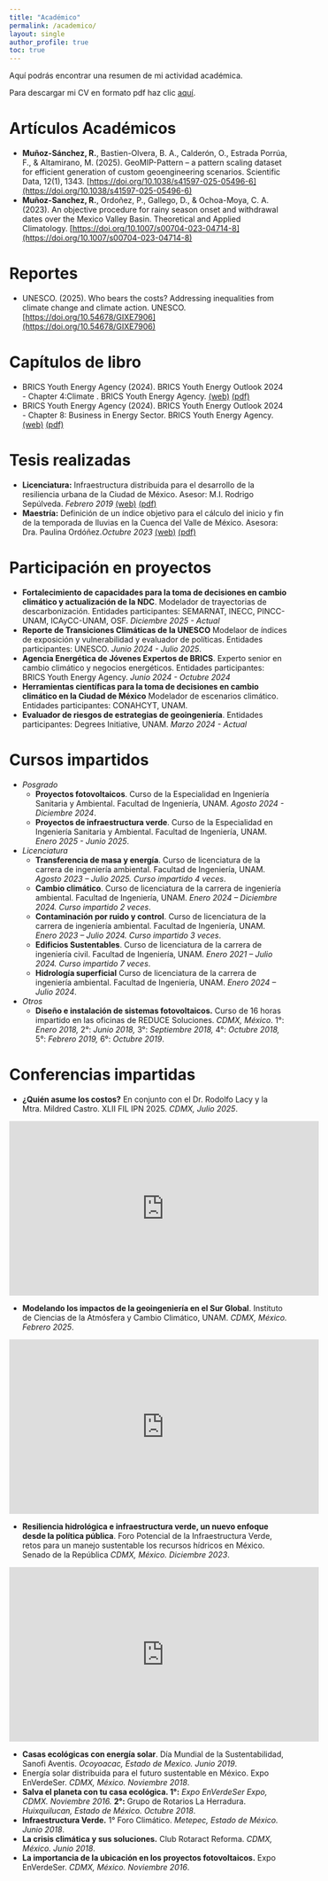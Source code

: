 ```yaml
---
title: "Académico"
permalink: /academico/
layout: single
author_profile: true
toc: true
---
```


Aquí podrás encontrar una resumen de mi actividad académica.


Para descargar mi CV en formato pdf haz clic [aquí](../assets/pdf/CV_Rodrigo_Munoz_extenso_2025-01.pdf).


# Artículos Académicos

* **Muñoz-Sánchez, R.**, Bastien-Olvera, B. A., Calderón, O., Estrada Porrúa, F., & Altamirano, M. (2025). GeoMIP-Pattern – a pattern scaling dataset for efficient generation of custom geoengineering scenarios. Scientific Data, 12(1), 1343. [https://doi.org/10.1038/s41597-025-05496-6](https://doi.org/10.1038/s41597-025-05496-6)
* **Muñoz-Sanchez, R.**, Ordoñez, P., Gallego, D., & Ochoa-Moya, C. A. (2023). An objective procedure for rainy season onset and withdrawal dates over the Mexico Valley Basin. Theoretical and Applied Climatology. [https://doi.org/10.1007/s00704-023-04714-8](https://doi.org/10.1007/s00704-023-04714-8)


# Reportes

* UNESCO. (2025). Who bears the costs? Addressing inequalities from climate change and climate action. UNESCO. [https://doi.org/10.54678/GIXE7906](https://doi.org/10.54678/GIXE7906)


# Capítulos de libro

* BRICS Youth Energy Agency (2024). BRICS Youth Energy Outlook 2024 - Chapter 4:Climate . BRICS Youth Energy Agency. [(web)](https://impact-mission.org/upload/news/BRICSYEO2024.pdf) [(pdf)](../assets/pdf/BRICS_Youth_Energy_Outlook_2024_04_-_Climate_Change.pdf)
* BRICS Youth Energy Agency (2024). BRICS Youth Energy Outlook 2024 - Chapter 8: Business in Energy Sector. BRICS Youth Energy Agency. [(web)](https://impact-mission.org/upload/news/BRICSYEO2024.pdf) [(pdf)](../assets/pdf/BRICS_Youth_Energy_Outlook_2024_08_-_Business_in_Energy_Sector.pdf)


# Tesis realizadas
* **Licenciatura:** Infraestructura distribuida para el desarrollo de la resiliencia urbana de la Ciudad de México. Asesor: M.I. Rodrigo Sepúlveda. *Febrero 2019* [(web)](http://132.248.9.195/ptd2019/enero/0784900/Index.html) [(pdf)](../assets/pdf/Tesis_Licenciatura_Rodrigo_Munoz.pdf)
* **Maestría:** Definición de un índice objetivo para el cálculo del inicio y fin de la temporada de lluvias en la Cuenca del Valle de México. Asesora: Dra. Paulina Ordóñez.*Octubre 2023* [(web)](https://tesiunamdocumentos.dgb.unam.mx/ptd2023/septiembre/0846996/Index.html) [(pdf)](../assets/pdf/Tesis_Maestria_Rodrigo_Munoz.pdf)


# Participación en proyectos
* **Fortalecimiento de capacidades para la toma de decisiones en cambio climático y actualización de la NDC**. Modelador de trayectorias de descarbonización. Entidades participantes: SEMARNAT, INECC, PINCC-UNAM, ICAyCC-UNAM, OSF. *Diciembre 2025 - Actual*
* **Reporte de Transiciones Climáticas de la UNESCO** Modelaor de índices de exposición y vulnerabilidad y evaluador de políticas. Entidades participantes: UNESCO. *Junio 2024 - Julio 2025*.
* **Agencia Energética de Jóvenes Expertos de BRICS**. Experto senior en cambio climático y negocios energéticos. Entidades participantes: BRICS Youth Energy Agency. *Junio 2024 - Octubre 2024*
* **Herramientas científicas para la toma de decisiones en cambio climático en la Ciudad de México** Modelador de escenarios climático. Entidades participantes: CONAHCYT, UNAM.
* **Evaluador de riesgos de estrategias de geoingeniería**. Entidades participantes: Degrees Initiative, UNAM. *Marzo 2024 - Actual*


# Cursos impartidos
* *Posgrado*
    * **Proyectos fotovoltaicos**. Curso de la Especialidad en Ingeniería Sanitaria y Ambiental. Facultad de Ingeniería, UNAM. *Agosto 2024 - Diciembre 2024*.
    * **Proyectos de infraestructura verde**. Curso de la Especialidad en Ingeniería Sanitaria y Ambiental. Facultad de Ingeniería, UNAM. *Enero 2025 - Junio 2025*.
* *Licenciatura*
    * **Transferencia de masa y energía**. Curso de licenciatura de la carrera de ingeniería ambiental. Facultad de Ingeniería, UNAM. *Agosto 2023 – Julio 2025. Curso impartido 4 veces*.
    * **Cambio climático**. Curso de licenciatura de la carrera de ingeniería ambiental. Facultad de Ingeniería, UNAM. *Enero 2024 – Diciembre 2024. Curso impartido 2 veces*.
    * **Contaminación por ruido y control**. Curso de licenciatura de la carrera de ingeniería ambiental. Facultad de Ingeniería, UNAM. *Enero 2023 – Julio 2024. Curso impartido 3 veces*.
    * **Edificios Sustentables**. Curso de licenciatura de la carrera de ingeniería civil. Facultad de Ingeniería, UNAM. *Enero 2021 – Julio 2024. Curso impartido 7 veces*.
    * **Hidrología superficial** Curso de licenciatura de la carrera de ingeniería ambiental. Facultad de Ingeniería, UNAM. *Enero 2024 – Julio 2024*.
* *Otros*
    * **Diseño e instalación de sistemas fotovoltaicos.** Curso de 16 horas impartido en las oficinas de REDUCE Soluciones. *CDMX, México*. 1°: *Enero 2018,* 2°: *Junio 2018,* 3°: *Septiembre 2018,* 4°: *Octubre 2018,* 5°: *Febrero 2019,* 6°: *Octubre 2019*.


# Conferencias impartidas
* **¿Quién asume los costos?** En conjunto con el Dr. Rodolfo Lacy y la Mtra. Mildred Castro. XLII FIL IPN 2025. *CDMX, Julio 2025*.

<iframe style="display: block; margin: auto;" src="https://www.youtube.com/embed/QKeAx3MRDVE" width="560" height="315" frameborder="0" allowfullscreen> </iframe>

* **Modelando los impactos de la geoingeniería en el Sur Global**. Instituto de Ciencias de la Atmósfera y Cambio Climático, UNAM. *CDMX, México. Febrero 2025*.

<iframe style="display: block; margin: auto;" src="https://www.youtube.com/embed/OJ8jA1V5sWw" width="560" height="315" frameborder="0" allowfullscreen> </iframe>

* **Resiliencia hidrológica e infraestructura verde, un nuevo enfoque desde la política pública**. Foro Potencial de la Infraestructura Verde, retos para un manejo sustentable los recursos hídricos en México. Senado de la República *CDMX, México. Diciembre 2023*.

<iframe style="display: block; margin: auto;" src="https://www.youtube.com/embed/KYvB_gkmeaI?si=IyAUHf_51CiRKt7T&amp;start=6731" width="560" height="315" frameborder="0" allowfullscreen> </iframe>

* **Casas ecológicas con energía solar**. Día Mundial de la Sustentabilidad, Sanofi Aventis. *Ocoyoacac, Estado de Mexico. Junio 2019*.
* Energía solar distribuida para el futuro sustentable en México. Expo EnVerdeSer. *CDMX, México. Noviembre 2018*.
* **Salva el planeta con tu casa ecológica. 1°:** *Expo EnVerdeSer Expo, CDMX. Noviembre 2016.* **2°:** Grupo de Rotarios La Herradura. *Huixquilucan, Estado de México. Octubre 2018*.
* **Infraestructura Verde.** 1° Foro Climático. *Metepec, Estado de México. Junio 2018*.
* **La crisis climática y sus soluciones.** Club Rotaract Reforma. *CDMX, México. Junio 2018*.
* **La importancia de la ubicación en los proyectos fotovoltaicos.** Expo EnVerdeSer. *CDMX, México. Noviembre 2016*.

